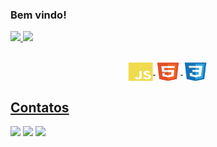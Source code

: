 ### Bem vindo!

<div>
  <a href="https://github.com/itsPedro">
  <img height="165em" src="https://github-readme-stats.vercel.app/api?username=itsPedro&show_icons=true&theme=dracula&include_all_commits=true&count_private=true"/>
  <img height="165em" src="https://github-readme-stats.vercel.app/api/top-langs/?username=itsPedro&layout=compact&langs_count=7&theme=dracula"/>
</div>

<div style="display: inline_block"><br>
 
  <p align="center">
    <img align="center" alt="Rafa-Js" height="30" width="40" src="https://raw.githubusercontent.com/devicons/devicon/master/icons/javascript/javascript-plain.svg">
    <img align="center" alt="Rafa-HTML" height="30" width="40" src="https://raw.githubusercontent.com/devicons/devicon/master/icons/html5/html5-original.svg">
    <img align="center" alt="Rafa-CSS" height="30" width="40" src="https://raw.githubusercontent.com/devicons/devicon/master/icons/css3/css3-original.svg">
  </p>
  
## Contatos
 
<div> 
  <a href="https://instagram.com/pedro.lucask8" target="_blank"><img src="https://img.shields.io/badge/-Instagram-%23E4405F?style=for-the-badge&logo=instagram&logoColor=white" target="_blank"></a>
 	<a href="https://www.twitch.tv/maadzin" target="_blank"><img src="https://img.shields.io/badge/Twitch-9146FF?style=for-the-badge&logo=twitch&logoColor=white" target="_blank"></a>
  <a href = "oopedro05@outlook.com"><img src="https://img.shields.io/badge/EMAIL-0078D4?style=for-the-badge&logo=microsoft-outlook&logoColor=white" target="_blank"></a>

</div>

  
